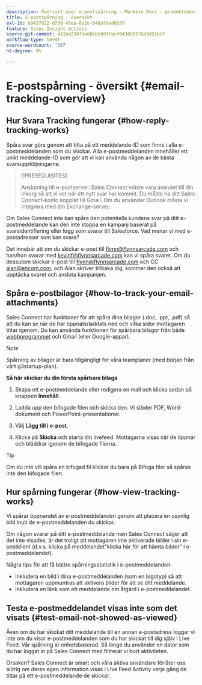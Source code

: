 ```yaml
---
description: Översikt över e-postspårning - Marketo Docs - produktdokumentation
title: E-postspårning - översikt
exl-id: 89437d22-d739-45ea-8a2e-046a7de80379
feature: Sales Insight Actions
source-git-commit: 431bd258f9a68bbb9df7acf043085578d3d91b1f
workflow-type: tm+mt
source-wordcount: '507'
ht-degree: 0%

---
```


# E-postspårning - översikt {#email-tracking-overview}

## Hur Svara Tracking fungerar {#how-reply-tracking-works}

Spåra svar görs genom att titta på ett meddelande-ID som finns i alla e-postmeddelanden som du skickar. Alla e-postmeddelanden innehåller ett unikt meddelande-ID som gör att vi kan använda någon av de bästa svarsuppföljningarna.

>[!PREREQUISITES]
>
>Anslutning till e-postserver: Sales Connect måste vara anslutet till din inkorg så att vi vet när ett nytt svar har kommit. Du måste ha ditt Sales Connect-konto kopplat till Gmail. Om du använder Outlook måste vi integrera med din Exchange-server.

Om Sales Connect inte kan spåra den potentiella kundens svar på ditt e-postmeddelande kan den inte stoppa en kampanj baserat på svarsidentifiering eller logg som svarar till Salesforce. Vad menar vi med e-postadresser som kan svara?

Det innebär att om du skickar e-post till flynn@flynnsarcade.com och han/hon svarar med kevinf@flynnsarcade.com kan vi spåra svaret. Om du dessutom skickar e-post till flynn@flynnsarcade.com och CC alan@encom.com, och Alan skriver tillbaka dig, kommer den också att upptäcka svaret och avsluta kampanjen.

## Spåra e-postbilagor {#how-to-track-your-email-attachments}

Sales Connect har funktioner för att spåra dina bilagor (.doc, .ppt, .pdf) så att du kan se när de har öppnats/laddats ned och vilka sidor mottagaren tittar igenom. Du kan använda funktionen för spårbara bilagor från både [webbprogrammet](https://toutapp.com/login) och Gmail (eller Google-appar).

>[!NOTE]
>
>Spårning av bilagor är bara tillgängligt för våra teamplaner (med början från vårt g3startup-plan).

**Så här skickar du din första spårbara bilaga**

1. Skapa ett e-postmeddelande eller redigera en mall och klicka sedan på knappen **Innehåll** .

1. Ladda upp den bifogade filen och skicka den. Vi stöder PDF, Word-dokument och PowerPoint-presentationer.

1. Välj **Lägg till i e-post**.

1. Klicka på **Skicka** och starta din livefeed. Mottagarna visas när de öppnar och bläddrar igenom de bifogade filerna.

>[!TIP]
>
>Om du inte vill spåra en bifogad fil klickar du bara på Bifoga filer så spåras inte den bifogade filen.

## Hur spårning fungerar {#how-view-tracking-works}

Vi spårar öppnandet av e-postmeddelanden genom att placera en osynlig bild inuti de e-postmeddelanden du skickar.

Om någon svarar på ditt e-postmeddelande men Sales Connect säger att det inte visades, är det troligt att mottagaren inte aktiverade bilder i sin e-postklient (d.v.s. klicka på meddelandet&quot;klicka här för att hämta bilder&quot; i e-postmeddelandet).

Några tips för att få bättre spårningsstatistik i e-postmeddelanden:

* Inkludera en bild i dina e-postmeddelanden (som en logotyp) så att mottagaren uppmuntras att aktivera bilder för att se ditt meddelande.
* Inkludera en länk som ett meddelande om åtgärd i e-postmeddelandet.

## Testa e-postmeddelandet visas inte som det visats {#test-email-not-showed-as-viewed}

Även om du har skickat ditt meddelande till en annan e-postadress loggar vi inte om du visar e-postmeddelanden som du har skickat till dig själv i Live Feed. Vår spårning är enhetsbaserad. Så länge du använder en dator som du har loggat in på Sales Connect med filtrerar vi bort aktiviteten.

Orsaken? Sales Connect är smart och våra aktiva användare förlåter oss aldrig om deras egen information visas i Live Feed Activity varje gång de tittar på ett e-postmeddelande de skickar.

